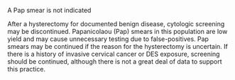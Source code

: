 A Pap smear is not indicated

After a hysterectomy for documented benign disease, cytologic screening may be discontinued. Papanicolaou (Pap) smears in this population are low yield and may cause unnecessary testing due to false-positives. Pap smears may be continued if the reason for the hysterectomy is uncertain. If there is a history of invasive cervical cancer or DES exposure, screening should be continued, although there is not a great deal of data to support this practice.